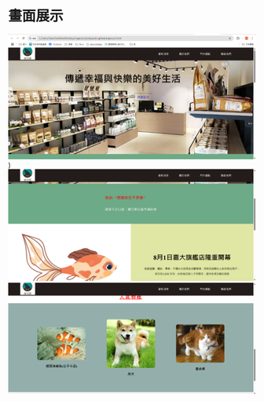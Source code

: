 # 畫面展示
![image1](https://github.com/tsairaylun/petgarden.github.io/blob/main/README_image/%E8%9E%A2%E5%B9%95%E6%93%B7%E5%8F%96%E7%95%AB%E9%9D%A2%202025-04-04%20023651.png))
![image1](https://github.com/tsairaylun/petgarden.github.io/blob/main/README_image/%E8%9E%A2%E5%B9%95%E6%93%B7%E5%8F%96%E7%95%AB%E9%9D%A2%202025-04-04%20023704.png)
![image1](https://github.com/tsairaylun/petgarden.github.io/blob/main/README_image/%E8%9E%A2%E5%B9%95%E6%93%B7%E5%8F%96%E7%95%AB%E9%9D%A2%202025-04-04%20023716.png)
